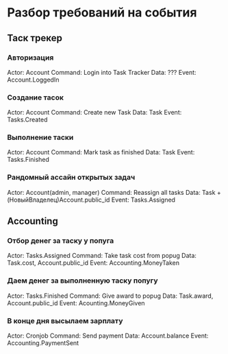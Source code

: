 # Разбор требований на события
## Таск трекер
### Авторизация
Actor: Account
Command: Login into Task Tracker
Data: ???
Event: Account.LoggedIn

### Создание тасок
Actor: Account
Command: Create new Task
Data: Task
Event: Tasks.Created

### Выполнение таски
Actor: Account
Command: Mark task as finished
Data: Task
Event: Tasks.Finished

### Рандомный ассайн открытых задач
Actor: Account(admin, manager)
Command: Reassign all tasks
Data: Task + (НовыйВладелец)Account.public_id
Event: Tasks.Assigned

## Accounting
### Отбор денег за таску у попуга
Actor: Tasks.Assigned
Command: Take task cost from popug
Data: Task.cost, Account.public_id
Event: Accounting.MoneyTaken

### Даем денег за выполненную таску попугу
Actor: Tasks.Finished
Command: Give award to popug
Data: Task.award, Account.public_id
Event: Acounting.MoneyGiven

### В конце дня высылаем зарплату
Actor: Cronjob
Command: Send payment
Data: Account.balance
Event: Accounting.PaymentSent
